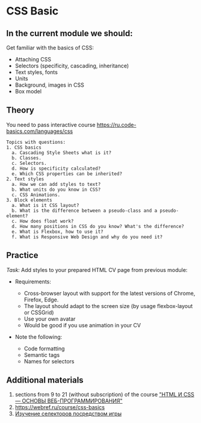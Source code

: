 # CSS Basic 
## In the current module we should:
Get familiar with the basics of CSS:
- Attaching CSS
- Selectors (specificity, cascading, inheritance)
- Text styles, fonts
- Units
- Background, images in CSS
- Box model

## Theory
  You need to pass interactive course https://ru.code-basics.com/languages/css

    Topics with questions:
    1. CSS basics
      a. Cascading Style Sheets what is it?
      b. Classes.
      c. Selectors.
      d. How is specificity calculated?
      e. Which CSS properties can be inherited?
    2. Text styles
      a. How we can add styles to text?
      b. What units do you know in CSS?
      c. CSS Animations.
    3. Block elements
      a. What is it CSS layout?
      b. What is the difference between a pseudo-class and a pseudo-element?
      c. How does float work?
      d. How many positions in CSS do you know? What's the difference?
      e. What is Flexbox, how to use it?
      f. What is Responsive Web Design and why do you need it?

## Practice
*Task:* Add styles to your prepared HTML CV page from previous module:
- Requirements:
  * Cross-browser layout with support for the latest versions of Chrome, Firefox, Edge.
  * The layout should adapt to the screen size (by usage flexbox-layout or CSSGrid)
  * Use your own avatar
  * Would be good if you use animation in your CV
  

- Note the following:
  * Code formatting
  * Semantic tags
  * Names for selectors
  
## Additional materials
1. sections from 9 to 21 (without subscription) of the course ["HTML И CSS — ОСНОВЫ ВЕБ-ПРОГРАММИРОВАНИЯ"](https://codebra.ru/ru/courses/html-css-base)
2. https://webref.ru/course/css-basics
3. [Изучение селекторов посредством игры](https://flukeout.github.io/)